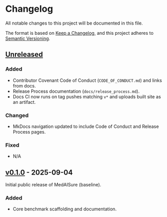 # Changelog

All notable changes to this project will be documented in this file.

The format is based on [Keep a Changelog](https://keepachangelog.com/en/1.1.0/),
and this project adheres to [Semantic Versioning](https://semver.org/spec/v2.0.0.html).

## [Unreleased]

### Added
- Contributor Covenant Code of Conduct (`CODE_OF_CONDUCT.md`) and links from docs.
- Release Process documentation (`docs/release_process.md`).
- Docs CI now runs on tag pushes matching `v*` and uploads built site as an artifact.

### Changed
- MkDocs navigation updated to include Code of Conduct and Release Process pages.

### Fixed
- N/A

## [v0.1.0] - 2025-09-04

Initial public release of MedAISure (baseline).

### Added
- Core benchmark scaffolding and documentation.

[Unreleased]: https://github.com/junaidi-ai/MedAISure/compare/v0.1.0...HEAD
[v0.1.0]: https://github.com/junaidi-ai/MedAISure/releases/tag/v0.1.0
